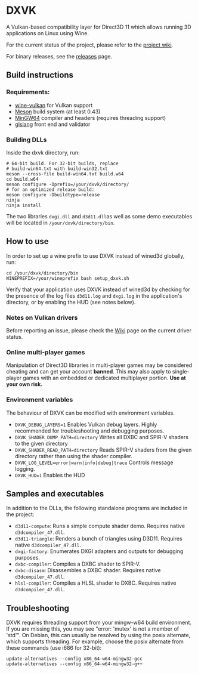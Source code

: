 # DXVK

A Vulkan-based compatibility layer for Direct3D 11 which allows running 3D applications on Linux using Wine.

For the current status of the project, please refer to the [project wiki](https://github.com/doitsujin/dxvk/wiki).

For binary releases, see the [releases](https://github.com/doitsujin/dxvk/releases) page.

## Build instructions

### Requirements:
- [wine-vulkan](https://github.com/roderickc/wine-vulkan) for Vulkan support
- [Meson](http://mesonbuild.com/) build system (at least 0.43)
- [MinGW64](http://mingw-w64.org/) compiler and headers (requires threading support)
- [glslang](https://github.com/KhronosGroup/glslang) front end and validator

### Building DLLs
Inside the dxvk directory, run:
```
# 64-bit build. For 32-bit builds, replace
# build-win64.txt with build-win32.txt
meson --cross-file build-win64.txt build.w64
cd build.w64
meson configure -Dprefix=/your/dxvk/directory/
# for an optimized release build:
meson configure -Dbuildtype=release
ninja
ninja install
```

The two libraries `dxgi.dll` and `d3d11.dll`as well as some demo executables will be located in `/your/dxvk/directory/bin`.

## How to use
In order to set up a wine prefix to use DXVK instead of wined3d globally, run:
```
cd /your/dxvk/directory/bin
WINEPREFIX=/your/wineprefix bash setup_dxvk.sh
```

Verify that your application uses DXVK instead of wined3d by checking for the presence of the log files `d3d11.log` and `dxgi.log` in the application's directory, or by enabling the HUD (see notes below).

### Notes on Vulkan drivers
Before reporting an issue, please check the [Wiki](https://github.com/doitsujin/dxvk/wiki/Driver-support) page on the current driver status.

### Online multi-player games
Manipulation of Direct3D libraries in multi-player games may be considered cheating and can get your account **banned**. This may also apply to single-player games with an embedded or dedicated multiplayer portion. **Use at your own risk.**

### Environment variables
The behaviour of DXVK can be modified with environment variables.

- `DXVK_DEBUG_LAYERS=1` Enables Vulkan debug layers. Highly recommended for troubleshooting and debugging purposes.
- `DXVK_SHADER_DUMP_PATH=directory` Writes all DXBC and SPIR-V shaders to the given directory
- `DXVK_SHADER_READ_PATH=directory` Reads SPIR-V shaders from the given directory rather than using the shader compiler.
- `DXVK_LOG_LEVEL=error|warn|info|debug|trace` Controls message logging.
- `DXVK_HUD=1` Enables the HUD

## Samples and executables
In addition to the DLLs, the following standalone programs are included in the project:

- `d3d11-compute`: Runs a simple compute shader demo. Requires native `d3dcompiler_47.dll`.
- `d3d11-triangle`: Renders a bunch of triangles using D3D11. Requires native `d3dcompiler_47.dll`.
- `dxgi-factory`: Enumerates DXGI adapters and outputs for debugging purposes.
- `dxbc-compiler`: Compiles a DXBC shader to SPIR-V.
- `dxbc-disasm`: Disassembles a DXBC shader. Requires native `d3dcompiler_47.dll`.
- `hlsl-compiler`: Compiles a HLSL shader to DXBC. Requires native `d3dcompiler_47.dll`.

## Troubleshooting
DXVK requires threading support from your mingw-w64 build environment. If you
are missing this, you may see "error: 'mutex' is not a member of 'std'". On
Debian, this can usually be resolved by using the posix alternate, which
supports threading. For example, choose the posix alternate from these
commands (use i686 for 32-bit):
```
update-alternatives --config x86_64-w64-mingw32-gcc
update-alternatives --config x86_64-w64-mingw32-g++
```

